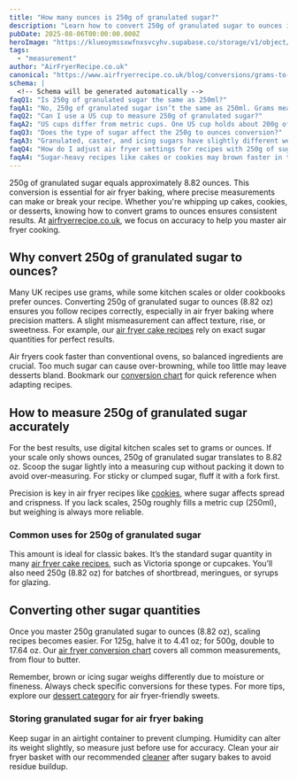 ```yaml
---
title: "How many ounces is 250g of granulated sugar?"
description: "Learn how to convert 250g of granulated sugar to ounces in seconds. Perfect for air fryer baking and precise UK measurements."
pubDate: 2025-08-06T00:00:00.000Z
heroImage: "https://klueoymssxwfnxsvcyhv.supabase.co/storage/v1/object/public/Shmucket/250g-granulated-sugar-to-ounces.webp"
tags:
  - "measurement"
author: "AirFryerRecipe.co.uk"
canonical: "https://www.airfryerrecipe.co.uk/blog/conversions/grams-to-ounces/250g-granulated-sugar-to-ounces"
schema: |
  <!-- Schema will be generated automatically -->
faqQ1: "Is 250g of granulated sugar the same as 250ml?"
faqA1: "No, 250g of granulated sugar isn’t the same as 250ml. Grams measure weight, while millilitres measure volume. Granulated sugar’s density means 250g takes up slightly less space than 250ml. For accuracy, always weigh sugar when baking in your air fryer."
faqQ2: "Can I use a US cup to measure 250g of granulated sugar?"
faqA2: "US cups differ from metric cups. One US cup holds about 200g of granulated sugar, so 250g would be roughly 1.25 US cups. However, weighing is far more precise, especially for air fryer recipes where exact ratios affect cooking times and textures."
faqQ3: "Does the type of sugar affect the 250g to ounces conversion?"
faqA3: "Granulated, caster, and icing sugars have slightly different weights per volume due to grain size. However, 250g of any sugar type still equals 8.82 ounces by weight. The variance comes when measuring by volume (cups or spoons), where finer sugars pack more densely."
faqQ4: "How do I adjust air fryer settings for recipes with 250g of sugar?"
faqA4: "Sugar-heavy recipes like cakes or cookies may brown faster in the air fryer. Reduce temperature by 5-10°C and check a few minutes early. For even cooking, rotate the basket halfway. Explore <a href=https://www.airfryerrecipe.co.uk>airfryerrecipe.co.uk</a> for tailored sugar-based recipes with optimised air fryer settings."
---
```

<p>250g of granulated sugar equals approximately 8.82 ounces. This conversion is essential for air fryer baking, where precise measurements can make or break your recipe. Whether you're whipping up cakes, cookies, or desserts, knowing how to convert grams to ounces ensures consistent results. At <a href=https://www.airfryerrecipe.co.uk>airfryerrecipe.co.uk</a>, we focus on accuracy to help you master air fryer cooking.</p>

<h2>Why convert 250g of granulated sugar to ounces?</h2>
<p>Many UK recipes use grams, while some kitchen scales or older cookbooks prefer ounces. Converting 250g of granulated sugar to ounces (8.82 oz) ensures you follow recipes correctly, especially in air fryer baking where precision matters. A slight mismeasurement can affect texture, rise, or sweetness. For example, our <a href=https://www.airfryerrecipe.co.uk/recipes>air fryer cake recipes</a> rely on exact sugar quantities for perfect results.</p>
<p>Air fryers cook faster than conventional ovens, so balanced ingredients are crucial. Too much sugar can cause over-browning, while too little may leave desserts bland. Bookmark our <a href=https://www.airfryerrecipe.co.uk/air-fryer-conversion-chart>conversion chart</a> for quick reference when adapting recipes.</p>

<h2>How to measure 250g of granulated sugar accurately</h2>
<p>For the best results, use digital kitchen scales set to grams or ounces. If your scale only shows ounces, 250g of granulated sugar translates to 8.82 oz. Scoop the sugar lightly into a measuring cup without packing it down to avoid over-measuring. For sticky or clumped sugar, fluff it with a fork first.</p>
<p>Precision is key in air fryer recipes like <a href=https://www.airfryerrecipe.co.uk/recipe-category/cookies>cookies</a>, where sugar affects spread and crispness. If you lack scales, 250g roughly fills a metric cup (250ml), but weighing is always more reliable.</p>

<h3>Common uses for 250g of granulated sugar</h3>
<p>This amount is ideal for classic bakes. It’s the standard sugar quantity in many <a href=https://www.airfryerrecipe.co.uk/recipe-category/cakes>air fryer cake recipes</a>, such as Victoria sponge or cupcakes. You’ll also need 250g (8.82 oz) for batches of shortbread, meringues, or syrups for glazing.</p>

<h2>Converting other sugar quantities</h2>
<p>Once you master 250g granulated sugar to ounces (8.82 oz), scaling recipes becomes easier. For 125g, halve it to 4.41 oz; for 500g, double to 17.64 oz. Our <a href=https://www.airfryerrecipe.co.uk/air-fryer-conversion-chart>air fryer conversion chart</a> covers all common measurements, from flour to butter.</p>
<p>Remember, brown or icing sugar weighs differently due to moisture or fineness. Always check specific conversions for these types. For more tips, explore our <a href=https://www.airfryerrecipe.co.uk/recipe-category/dessert>dessert category</a> for air fryer-friendly sweets.</p>

<h3>Storing granulated sugar for air fryer baking</h3>
<p>Keep sugar in an airtight container to prevent clumping. Humidity can alter its weight slightly, so measure just before use for accuracy. Clean your air fryer basket with our recommended <a href=https://www.airfryerrecipe.co.uk/air-fryer-cleaner>cleaner</a> after sugary bakes to avoid residue buildup.</p>
